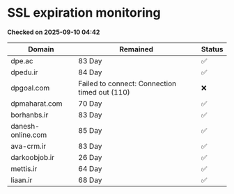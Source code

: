 # SSL expiration monitoring

**Checked on 2025-09-10 04:42**

| Domain | Remained | Status       |
|--------|----------|--------------|
| dpe.ac     | 83 Day   | ✅ |
| dpedu.ir     | 84 Day   | ✅ |
| dpgoal.com     | Failed to connect: Connection timed out (110)       | ❌ |
| dpmaharat.com     | 70 Day   | ✅ |
| borhanbs.ir     | 83 Day   | ✅ |
| danesh-online.com     | 85 Day   | ✅ |
| ava-crm.ir     | 83 Day   | ✅ |
| darkoobjob.ir     | 26 Day   | ✅ |
| mettis.ir     | 64 Day   | ✅ |
| liaan.ir     | 68 Day   | ✅ |
